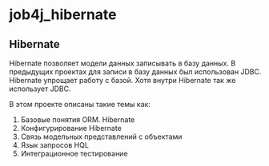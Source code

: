 # job4j_hibernate

## Hibernate

Hibernate позволяет модели данных записывать в базу данных.
В предыдущих проектах для записи в базу данных был использован JDBC. Hibernate упрощает работу с базой.
Хотя внутри Hibernate так же использует JDBC.

В этом проекте описаны такие темы как:

1. Базовые понятия ORM. Hibernate
2. Конфигурирование Hibernate
3. Связь модельных представлений с объектами
4. Язык запросов HQL
5. Интеграционное тестирование
